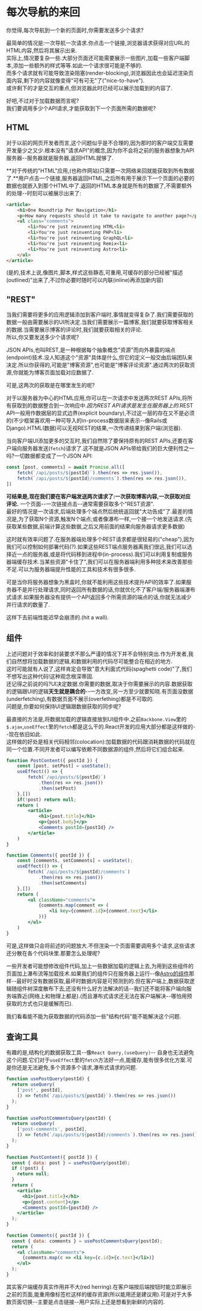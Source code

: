 # 每次导航的来回

你觉得,每次导航到一个新的页面时,你需要发送多少个请求?  

最简单的情况是:一次导航一次请求.你点击一个链接,浏览器请求获得对应URL的HTML内容,然后将其展示出来.  
实际上,情况要复杂一些.大部分页面还可能需要展示一些图片,加载一些客户端脚本,添加一些额外的样式等等.如此一个请求很可能是不够的.  
而多个请求就有可能导致渲染阻塞(render-blocking),浏览器因此也会延迟渲染页面内容,剩下的内容就像变得"可有可无"了("nice-to-have").  
或许剩下的才是交互的重点,但浏览器此时已经可以展示加载到的内容了.  

好吧,不过对于加载数据而言呢?  
我们要调用多少个API请求,才能获取到下一个页面所需的数据呢?  

## HTML
对于以前的网页开发者而言,这个问题似乎是不合理的,因为那时的客户端交互需要开发量少之又少.根本没有"请求API"的概念,因为你不会将之前的服务器想象为API服务器--服务器就是服务器,返回HTML就够了.  

**对于传统的"HTML"应用,(也称作网站)只需要一次网络来回就能获取到所有数据了.**用户点击一个链接,服务器返回HTML,之后所有用于展示下一个页面的必要的数据也就嵌入到那个HTML中了.返回的HTML本身就是所有的数据了,不需要额外的处理--时刻可以被展示出来了:
```HTML
<article>
    <h1>One Roundtrip Per Navigation</h1>
    <p>How many requests should it take to navigate to another page?</p>
    <ul class="comments">
        <li>You're just reinventing HTML<li>
        <li>You're just reinventing PHP<li>
        <li>You're just reinventing GraphQL<li>
        <li>You're just reinventing Remix<li>
        <li>You're just reinventing Astro<li>
    </ul>
</article>
```
(是的,技术上说,像图片,脚本,样式这些静态,可重用,可缓存的部分已经被"描述(outlined)"出来了,不过你必要时随时可以内联(inline)再添加新内容)

## "REST"
当我们需要将更多的应用逻辑添加到客户端时,事情就变得复杂了.我们需要获取的数据一般由需要展示的UI所决定.当我们需要展示一篇博客,我们就要获取博客相关的数据.当需要展示博客的评论时,我们就要获取相关的评论.  
所以,你又要发送多少个请求呢?  

JSON APIs,也叫REST,是一种根据每个抽象概念"资源"而向外暴露的端点(endpoint)技术.没人知道这个"资源"具体是什么,但它的定义一般交由后端团队来决定.所以你获得的,可能是"博客资源",也可能是"博客评论资源".通过两次的获取资源,你就能为博客页面加载对应数据了.  

可是,这两次的获取是在哪里发生的呢?  

对于以服务器为中心的HTML应用,你可以在一次请求中发送两次REST APIs,将所有获取到的数据整合到一次响应中.*因为REST API请求是发生在服务器上的*.REST API一般用作数据层的显式边界(explicit boundary),不过这一层的存在又不是必须的(不少框架喜欢用一种可导入的in-process数据层来表示--像Rails或Django).HTML(数据)可以无视REST的结果,一次传递结果到客户端(浏览器).  

当向客户端UI添加更多的交互时,我们自然除了要保持原有的REST APIs,还要在客户端向服务器发送(`fetch`)请求了.这不就是JSON APIs带给我们的巨大便利性之一吗?一切数据都变成了一个JSON API:
```ts
const [post, comments] = await Promise.all([
    fetch(`/api/posts/${postId}`).then(res => res.json()),
    fetch(`/api/posts/${postId}/comments`).then(res => res.json()),
])
```

**可结果是,现在我们要在客户端发送两次请求了:一次获取博客内容,一次获取对应评论.** 一个页面--一次链接点击--通常需要获取多个"REST资源".  
最好的情况是一次请求,后端处理多个端点然后统统返回就"大功告成"了.最差的情况是,为了获取N个资源,触发N个端点;或者像瀑布一样,一个接一个地发送请求.(先获取某些数据,前端计算这些数据,之后又用前面的结果向服务器请求更多数据)

这时就有效率问题了.在服务器端处理多个REST请求都是很轻易的("cheap"),因为我们可以控制如何部署代码(?).如果这些REST端点服务器离我们很远,我们可以选择近一点的服务器,或是将代码移到进程中(in-process).我们可以利用复制或服务器端缓存技术.当某些资源"卡住了",我们可以在服务器端利用多种技术来改善那些不足.可以为服务器端提升性能的工具和技术有很多很多.  

可是当你将服务器想象为黑盒时,你就不能利用这些技术提升API的效率了.如果服务器不是并行处理请求,同时返回所有数据的话,你就优化不了客户端/服务器端瀑布式请求.如果服务器没有提供一个API返回多个所需资源的端点的话,你就无法减少并行请求的数量了.  

这样下去前端性能迟早会崩溃的.(hit a wall).

## 组件
上述问题对于效率和封装要求不那么严谨的情况下并不会特别突出.作为开发者,我们自然想将加载数据的逻辑,和数据利用的代码尽可能整合在相近的地方.  
这时可能就有人说了,这样肯定会导致"意大利面式代码(spaghetti code)"了,我们不想写出这种代码!这种观念根深蒂固.  
还记得之前说的吗?UI决定数据.你需要的数据,取决于你需要展示的内容.数据获取的逻辑跟UI的逻辑**天生就是耦合的**--一方改变,另一方至少就要知晓.有页面没数据(underfetching),有数据页面不展示(overfething)都是不可取的.  
问题是,你要如何保持UI逻辑跟数据获取的同步呢?  

最直接的方法是,将数据加载的逻辑直接放到UI组件中.之前`Backbone.View`里的`$.ajax`,`useEffect`里的`fetch`都是这么干的.React开发的应用大部分都是这样做的--现在依旧如此.  
这样做的好处是相关代码相邻(colocation):加载数据的代码跟消耗数据的代码就在同一个位置.不同开发者可以编写依赖不同数据源的组件,然后将它们组合起来.  

```jsx
function PostContent({ postId }) {
    const [post, setPost] = useState();
    useEffect(() => {
        fetch(`/api/posts/${postId}`)
            .then(res => res.json())
            .then(setPost)
    },[])
    if(!post) return null;
    return (
        <article>
            <h1>{post.title}</h1>
            <p>{post.body}</p>
            <Comments postId={postId} />
        </article>
    )
}

function Comments({ postId }) {
    const [comments, setComments] = useState();
    useEffect(() => {
        fetch(`/api/posts/${postId}/comments`)
            .then(res => res.json())
            .then(setComments)
    },[])
    return (
        <ul className="comments">
            {comments.map(comment => (
                <li key={comment.id}>{comment.text}</li>
            ))}
        </ul>
    )
}
```

可是,这样做只会将前述的问题放大.不但渲染一个页面需要调用多个请求,这些请求还分散在各个代码块里.那要怎么处理呢?  

一些开发者可能想修改组件代码,加上一些数据加载的逻辑上去,为用到这些组件的页面加上瀑布流等加载技术.如果我们的组件只在服务器上运行--像[Astro的组件](https://docs.astro.build/en/basics/astro-components/)那样--最好时没有数据获取,最坏时数据内容是可预测到的.但在客户端上,数据获取逻辑随组件树深度散布下去,还没有什么好方法解决的话--我们还不能将客户端向服务端靠近(网络上和物理上都是).(而且瀑布式请求还无法在客户端解决--哪怕用预获取的方式也只是缓解而已).  

我们看看能不能为获取数据的代码添加一些"结构代码"能不能解决这个问题.  

## 查询工具
有趣的是,结构化的数据获取工具--像`React Query,(useQuery)`-- 自身也无法避免这个问题.它们对于`useEffect`里的`fetch`方法好一点,能缓存,能有很多优化方案.可是你还是无法避免,多个资源多个请求,瀑布式请求的问题.
```jsx
function usePostQuery(postId) {
  return useQuery(
    ['post', postId],
    () => fetch(`/api/posts/${postId}`).then(res => res.json())
  );
}
 
function usePostCommentsQuery(postId) {
  return useQuery(
    ['post-comments', postId],
    () => fetch(`/api/posts/${postId}/comments`).then(res => res.json())
  );
}
 
function PostContent({ postId }) {
  const { data: post } = usePostQuery(postId);
  if (!post) {
    return null;
  }
  return (
    <article>
      <h1>{post.title}</h1>
      <p>{post.content}</p>
      <Comments postId={postId} />
    </article>
  );
}
 
function Comments({ postId }) {
  const { data: comments } = usePostCommentsQuery(postId);
  return (
    <ul className="comments">
      {comments.map(c => <li key={c.id}>{c.text}</li>)}
    </ul>
  );
}

```
其实客户端缓存真实作用并不大(red herring).在客户端按后端按钮时能立即展示之前的页面,能重用像标签栏这样的缓存资源(所以能用还是建议用).可是对于大多数页面切换--主要是点击链接--用户实际上还是想看到新鲜的内容的.




